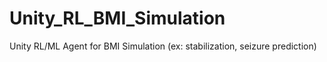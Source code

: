 # Unity_RL_BMI_Simulation
Unity RL/ML Agent for BMI Simulation (ex: stabilization, seizure prediction)
